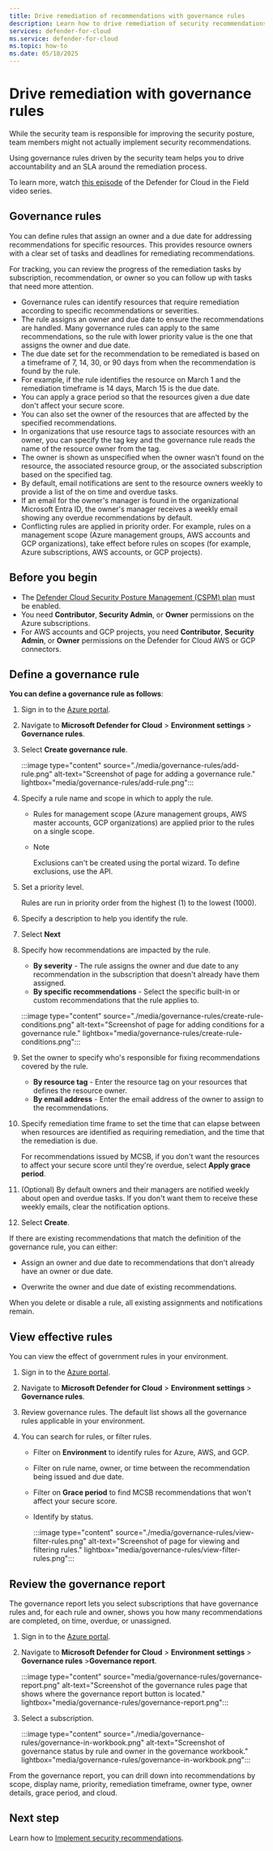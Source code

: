 ```yaml
---
title: Drive remediation of recommendations with governance rules
description: Learn how to drive remediation of security recommendations with governance rules in Microsoft Defender for Cloud
services: defender-for-cloud
ms.service: defender-for-cloud
ms.topic: how-to
ms.date: 05/18/2025
---
```


# Drive remediation with governance rules

While the security team is responsible for improving the security posture, team members might not actually implement security recommendations.

Using governance rules driven by the security team helps you to drive accountability and an SLA around the remediation process.

To learn more, watch [this episode](episode-fifteen.md) of the Defender for Cloud in the Field video series.

## Governance rules

You can define rules that assign an owner and a due date for addressing recommendations for specific resources. This provides resource owners with a clear set of tasks and deadlines for remediating recommendations.

For tracking, you can review the progress of the remediation tasks by subscription, recommendation, or owner so you can follow up with tasks that need more attention.

- Governance rules can identify resources that require remediation according to specific recommendations or severities.
- The rule assigns an owner and due date to ensure the recommendations are handled. Many governance rules can apply to the same recommendations, so the rule with lower priority value is the one that assigns the owner and due date.
- The due date set for the recommendation to be remediated is based on a timeframe of 7, 14, 30, or 90 days from when the recommendation is found by the rule.
- For example, if the rule identifies the resource on March 1 and the remediation timeframe is 14 days, March 15 is the due date.
- You can apply a grace period so that the resources given a due date don't affect your secure score.
- You can also set the owner of the resources that are affected by the specified recommendations.
- In organizations that use resource tags to associate resources with an owner, you can specify the tag key and the governance rule reads the name of the resource owner from the tag.
- The owner is shown as unspecified when the owner wasn't found on the resource, the associated resource group, or the associated subscription based on the specified tag.
- By default, email notifications are sent to the resource owners weekly to provide a list of the on time and overdue tasks.
- If an email for the owner's manager is found in the organizational Microsoft Entra ID, the owner's manager receives a weekly email showing any overdue recommendations by default.
- Conflicting rules are applied in priority order. For example, rules on a management scope (Azure management groups, AWS accounts and GCP organizations), take effect before rules on scopes (for example, Azure subscriptions, AWS accounts, or GCP projects).

## Before you begin

- The [Defender Cloud Security Posture Management (CSPM) plan](concept-cloud-security-posture-management.md) must be enabled.
- You need **Contributor**, **Security Admin**, or **Owner** permissions on the Azure subscriptions.
- For AWS accounts and GCP projects,  you need **Contributor**, **Security Admin**, or **Owner** permissions on the Defender for Cloud AWS or GCP connectors.

## Define a governance rule

**You can define a governance rule as follows**:

1. Sign in to the [Azure portal](https://portal.azure.com).

1. Navigate to **Microsoft Defender for Cloud** > **Environment settings** > **Governance rules**.

1. Select **Create governance rule**.

    :::image type="content" source="./media/governance-rules/add-rule.png" alt-text="Screenshot of page for adding a governance rule." lightbox="media/governance-rules/add-rule.png":::

1. Specify a rule name and scope in which to apply the rule.

    - Rules for management scope (Azure management groups, AWS master accounts, GCP organizations) are applied prior to the rules on a single scope.
    - > [!NOTE]
      > Exclusions can't be created using the portal wizard. To define exclusions, use the API.

1. Set a priority level.

    Rules are run in priority order from the highest (1) to the lowest (1000).

1. Specify a description to help you identify the rule.

1. Select **Next**

1. Specify how recommendations are impacted by the rule.

    - **By severity** - The rule assigns the owner and due date to any recommendation in the subscription that doesn't already have them assigned.
    - **By specific recommendations** - Select the specific built-in or custom recommendations that the rule applies to.

    :::image type="content" source="./media/governance-rules/create-rule-conditions.png" alt-text="Screenshot of page for adding conditions for a governance rule." lightbox="media/governance-rules/create-rule-conditions.png":::

1. Set the owner to specify who's responsible for fixing recommendations covered by the rule.

    - **By resource tag** - Enter the resource tag on your resources that defines the resource owner.
    - **By email address** - Enter the email address of the owner to assign to the recommendations.

1. Specify  remediation time frame to set the time that can elapse between when resources are identified as requiring remediation, and the time that the remediation is due.

    For recommendations issued by MCSB, if you don't want the resources to affect your secure score until they're overdue, select **Apply grace period**.

1. (Optional) By default owners and their managers are notified weekly about open and overdue tasks. If you don't want them to receive these weekly emails, clear the notification options.

1. Select **Create**.

If there are existing recommendations that match the definition of the governance rule, you can either:

- Assign an owner and due date to recommendations that don't already have an owner or due date.

- Overwrite the owner and due date of existing recommendations.

When you delete or disable a rule, all existing assignments and notifications remain.

## View effective rules

You can view the effect of government rules in your environment.

1. Sign in to the [Azure portal](https://portal.azure.com).

1. Navigate to **Microsoft Defender for Cloud** > **Environment settings** > **Governance rules**.

1. Review governance rules. The default list shows all the governance rules applicable in your environment.

1. You can search for rules, or filter rules.

     - Filter on **Environment** to identify rules for Azure, AWS, and GCP.

     - Filter on rule name, owner, or time between the recommendation being issued and due date.

     - Filter on **Grace period** to find MCSB recommendations that won't affect your secure score.

     - Identify by status.

        :::image type="content" source="./media/governance-rules/view-filter-rules.png" alt-text="Screenshot of page for viewing and filtering rules." lightbox="media/governance-rules/view-filter-rules.png":::

## Review the governance report

The governance report lets you select subscriptions that have governance rules and, for each rule and owner, shows you how many recommendations are completed, on time, overdue, or unassigned.

1. Sign in to the [Azure portal](https://portal.azure.com).

1. Navigate to **Microsoft Defender for Cloud** > **Environment settings** > **Governance rules** >**Governance report**.

    :::image type="content" source="media/governance-rules/governance-report.png" alt-text="Screenshot of the  governance rules page that shows where the governance report button is located." lightbox="media/governance-rules/governance-report.png":::

1. Select a subscription.

     :::image type="content" source="./media/governance-rules/governance-in-workbook.png" alt-text="Screenshot of governance status by rule and owner in the governance workbook." lightbox="media/governance-rules/governance-in-workbook.png":::

From the governance report, you can drill down into recommendations by scope, display name, priority, remediation timeframe, owner type, owner details, grace period, and cloud.

## Next step

Learn how to [Implement security recommendations](implement-security-recommendations.md).
